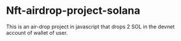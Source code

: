 # Nft-airdrop-project-solana
This is an air-drop project in javascript that drops 2 SOL in the devnet account of wallet of user. 
